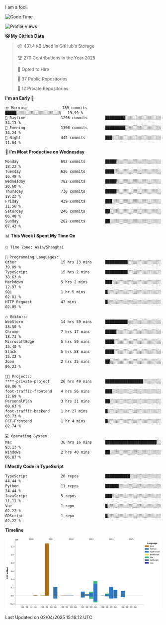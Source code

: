 I am a fool.

<!--START_SECTION:waka-->
![Code Time](http://img.shields.io/badge/Code%20Time-2%2C827%20hrs%2011%20mins-blue)

![Profile Views](http://img.shields.io/badge/Profile%20Views-1-blue)

**🐱 My GitHub Data** 

> 📦 431.4 kB Used in GitHub's Storage 
 > 
> 🏆 270 Contributions in the Year 2025
 > 
> 💼 Opted to Hire
 > 
> 📜 37 Public Repositories 
 > 
> 🔑 12 Private Repositories 
 > 
**I'm an Early 🐤** 

```text
🌞 Morning                759 commits         █████░░░░░░░░░░░░░░░░░░░░   19.99 % 
🌆 Daytime                1296 commits        █████████░░░░░░░░░░░░░░░░   34.13 % 
🌃 Evening                1300 commits        █████████░░░░░░░░░░░░░░░░   34.24 % 
🌙 Night                  442 commits         ███░░░░░░░░░░░░░░░░░░░░░░   11.64 % 
```
📅 **I'm Most Productive on Wednesday** 

```text
Monday                   692 commits         █████░░░░░░░░░░░░░░░░░░░░   18.22 % 
Tuesday                  626 commits         ████░░░░░░░░░░░░░░░░░░░░░   16.49 % 
Wednesday                782 commits         █████░░░░░░░░░░░░░░░░░░░░   20.60 % 
Thursday                 730 commits         █████░░░░░░░░░░░░░░░░░░░░   19.23 % 
Friday                   439 commits         ███░░░░░░░░░░░░░░░░░░░░░░   11.56 % 
Saturday                 246 commits         ██░░░░░░░░░░░░░░░░░░░░░░░   06.48 % 
Sunday                   282 commits         ██░░░░░░░░░░░░░░░░░░░░░░░   07.43 % 
```


📊 **This Week I Spent My Time On** 

```text
🕑︎ Time Zone: Asia/Shanghai

💬 Programming Languages: 
Other                    15 hrs 13 mins      ██████████░░░░░░░░░░░░░░░   39.09 % 
TypeScript               15 hrs 2 mins       ██████████░░░░░░░░░░░░░░░   38.63 % 
Markdown                 5 hrs 2 mins        ███░░░░░░░░░░░░░░░░░░░░░░   12.97 % 
SQL                      1 hr 5 mins         █░░░░░░░░░░░░░░░░░░░░░░░░   02.81 % 
HTTP Request             47 mins             █░░░░░░░░░░░░░░░░░░░░░░░░   02.05 % 

🔥 Editors: 
WebStorm                 14 hrs 59 mins      ██████████░░░░░░░░░░░░░░░   38.50 % 
Chrome                   7 hrs 17 mins       █████░░░░░░░░░░░░░░░░░░░░   18.73 % 
MicrosoftEdge            5 hrs 59 mins       ████░░░░░░░░░░░░░░░░░░░░░   15.40 % 
Slack                    5 hrs 58 mins       ████░░░░░░░░░░░░░░░░░░░░░   15.32 % 
Zoom                     2 hrs 25 mins       ██░░░░░░░░░░░░░░░░░░░░░░░   06.23 % 

🐱‍💻 Projects: 
****-private-project     26 hrs 49 mins      █████████████████░░░░░░░░   68.86 % 
foot-traffic-frontend    4 hrs 56 mins       ███░░░░░░░░░░░░░░░░░░░░░░   12.69 % 
PersonalPlan             3 hrs 21 mins       ██░░░░░░░░░░░░░░░░░░░░░░░   08.63 % 
foot-traffic-backend     1 hr 27 mins        █░░░░░░░░░░░░░░░░░░░░░░░░   03.73 % 
FCT-Frontend             1 hr 4 mins         █░░░░░░░░░░░░░░░░░░░░░░░░   02.74 % 

💻 Operating System: 
Mac                      36 hrs 16 mins      ███████████████████████░░   93.13 % 
Windows                  2 hrs 40 mins       ██░░░░░░░░░░░░░░░░░░░░░░░   06.87 % 
```

**I Mostly Code in TypeScript** 

```text
TypeScript               20 repos            ███████████░░░░░░░░░░░░░░   44.44 % 
Python                   11 repos            ██████░░░░░░░░░░░░░░░░░░░   24.44 % 
JavaScript               5 repos             ███░░░░░░░░░░░░░░░░░░░░░░   11.11 % 
Vue                      1 repo              █░░░░░░░░░░░░░░░░░░░░░░░░   02.22 % 
GDScript                 1 repo              █░░░░░░░░░░░░░░░░░░░░░░░░   02.22 % 
```



**Timeline**

![Lines of Code chart](https://raw.githubusercontent.com/VeejaLiu/VeejaLiu/master/assets/bar_graph.png)


 Last Updated on 02/04/2025 15:16:12 UTC
<!--END_SECTION:waka-->

